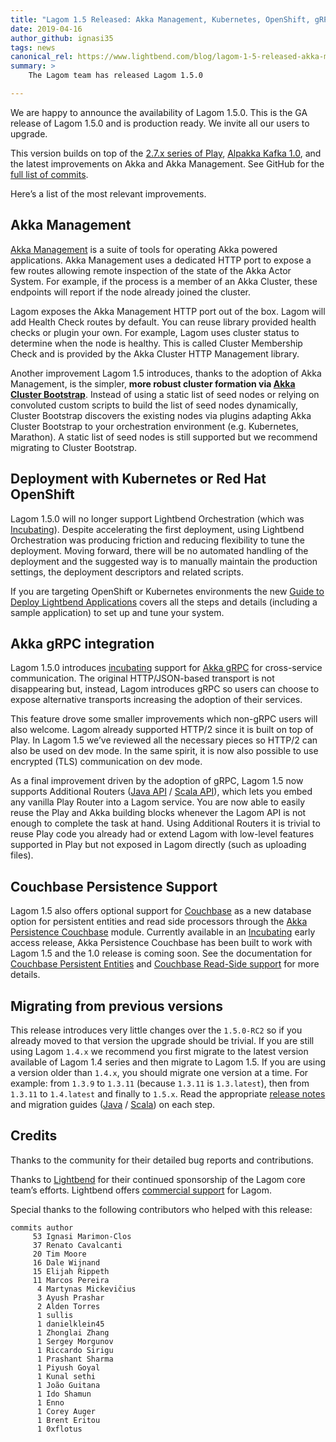 ```yaml
---
title: "Lagom 1.5 Released: Akka Management, Kubernetes, OpenShift, gRPC, Couchbase and more"
date: 2019-04-16
author_github: ignasi35
tags: news
canonical_rel: https://www.lightbend.com/blog/lagom-1-5-released-akka-management-kubernetes-openshift-grpc-couchbase
summary: >
    The Lagom team has released Lagom 1.5.0

---
```


We are happy to announce the availability of Lagom 1.5.0. This is the GA release of Lagom 1.5.0 and is production ready. We invite all our users to upgrade.

This version builds on top of the [2.7.x series of Play](https://blog.playframework.com/play-2-7-0-is-here/), [Alpakka Kafka 1.0](https://akka.io/blog/news/2019/02/28/alpakka-kafka-1.0-released), and the latest improvements on Akka and Akka Management. See GitHub for the [full list of commits](https://github.com/lagom/lagom/compare/1.4.11...1.5.0). 

Here’s a list of the most relevant improvements.

## Akka Management

[Akka Management](https://developer.lightbend.com/docs/akka-management/current/) is a suite of tools for operating Akka powered applications. Akka Management uses a dedicated HTTP port to expose a few routes allowing remote inspection of the state of the Akka Actor System. For example, if the process is a member of an Akka Cluster, these endpoints will report if the node already joined the cluster.

Lagom exposes the Akka Management HTTP port out of the box. Lagom will add Health Check routes by default. You can reuse library provided health checks or plugin your own. For example, Lagom uses cluster status to determine when the node is healthy. This is called Cluster Membership Check and is provided by the Akka Cluster HTTP Management library.

Another improvement Lagom 1.5 introduces, thanks to the adoption of Akka Management, is the simpler, **more robust cluster formation via [Akka Cluster Bootstrap](https://developer.lightbend.com/docs/akka-management/current/bootstrap/)**. Instead of using a static list of seed nodes or relying on convoluted custom scripts to build the list of seed nodes dynamically, Cluster Bootstrap discovers the existing nodes via plugins adapting Akka Cluster Bootstrap to your orchestration environment (e.g. Kubernetes, Marathon). A static list of seed nodes is still supported but we recommend migrating to Cluster Bootstrap.

## Deployment with Kubernetes or Red Hat OpenShift

Lagom 1.5.0 will no longer support Lightbend Orchestration (which was [Incubating](https://developer.lightbend.com/docs/reactive-platform/2.0/support-terminology/index.html#incubating)). Despite accelerating the first deployment, using Lightbend Orchestration was producing friction and reducing flexibility to tune the deployment. Moving forward, there will be no automated handling of the deployment and the suggested way is to manually maintain the production settings, the deployment descriptors and related scripts.

If you are targeting OpenShift or Kubernetes environments the new [Guide to Deploy Lightbend Applications](https://developer.lightbend.com/guides/openshift-deployment/) covers all the steps and details (including a sample application) to set up and tune your system.

## Akka gRPC integration

Lagom 1.5.0 introduces [incubating](https://developer.lightbend.com/docs/lightbend-platform/2.0/support-terminology/index.html#incubating) support for  [Akka gRPC](https://developer.lightbend.com/docs/akka-grpc/current/) for cross-service communication. The original HTTP/JSON-based transport is not disappearing but, instead, Lagom introduces gRPC so users can choose to expose alternative transports increasing the adoption of their services.

This feature drove some smaller improvements which non-gRPC users will also welcome.
Lagom already supported HTTP/2 since it is built on top of Play. In Lagom 1.5 we’ve reviewed all the necessary pieces so HTTP/2 can also be used on dev mode. In the same spirit, it is now also possible to use encrypted (TLS) communication on dev mode. 

As a final improvement driven by the adoption of gRPC, Lagom 1.5 now supports Additional Routers ([Java API](https://www.lagomframework.com/documentation/1.5.x/java/AdditionalRouters.html) / [Scala API](https://www.lagomframework.com/documentation/1.5.x/scala/AdditionalRouters.html)), which lets you embed any vanilla Play Router into a Lagom service. You are now able to easily reuse the Play and Akka building blocks whenever the Lagom API is not enough to complete the task at hand. Using Additional Routers it is trivial to reuse Play code you already had or extend Lagom with low-level features supported in Play but not exposed in Lagom directly (such as uploading files).

## Couchbase Persistence Support

Lagom 1.5 also offers optional support for [Couchbase](https://www.couchbase.com/) as a new database option for persistent entities and read side processors through the [Akka Persistence Couchbase](https://doc.akka.io/docs/akka-persistence-couchbase/current/) module. Currently available in an [Incubating](https://developer.lightbend.com/docs/lightbend-platform/2.0/support-terminology/index.html#incubating) early access release, Akka Persistence Couchbase has been built to work with Lagom 1.5 and the 1.0 release is coming soon. See the documentation for [Couchbase Persistent Entities](https://doc.akka.io/docs/akka-persistence-couchbase/current/lagom-persistent-entity.html) and [Couchbase Read-Side support](https://doc.akka.io/docs/akka-persistence-couchbase/current/lagom-read-side.html) for more details.


## Migrating from previous versions

This release introduces very little changes over the `1.5.0-RC2` so if you already moved to that version the upgrade should be trivial. If you are still using Lagom `1.4.x` we recommend you first migrate to the latest version available of Lagom 1.4 series and then migrate to Lagom 1.5. If you are using a version older than `1.4.x`, you should migrate one version at a time. For example: from `1.3.9` to `1.3.11` (because `1.3.11` is `1.3.latest`), then from `1.3.11` to `1.4.latest` and finally to `1.5.x`. Read the appropriate [release notes](https://github.com/lagom/lagom/releases) and migration guides ([Java](https://www.lagomframework.com/documentation/latest/java/Migration15.html) / [Scala](https://www.lagomframework.com/documentation/latest/scala/Migration15.html)) on each step.

## Credits

Thanks to the community for their detailed bug reports and contributions.

Thanks to [Lightbend](https://www.lightbend.com/) for their continued sponsorship of the Lagom core team’s efforts. Lightbend offers [commercial support](https://www.lightbend.com/subscription) for Lagom.

Special thanks to the following contributors who helped with this release:

```
commits author    
     53 Ignasi Marimon-Clos
     37 Renato Cavalcanti
     20 Tim Moore
     16 Dale Wijnand
     15 Elijah Rippeth
     11 Marcos Pereira
      4 Martynas Mickevičius
      3 Ayush Prashar
      2 Alden Torres
      1 sullis
      1 danielklein45
      1 Zhonglai Zhang
      1 Sergey Morgunov
      1 Riccardo Sirigu
      1 Prashant Sharma
      1 Piyush Goyal
      1 Kunal sethi
      1 João Guitana
      1 Ido Shamun
      1 Enno
      1 Corey Auger
      1 Brent Eritou
      1 0xflotus
```
